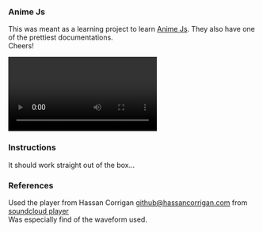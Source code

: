 ### Anime Js

This was meant as a learning project to learn [Anime Js](https://animejs.com/).
They also have one of the prettiest documentations.\
Cheers!

![Video thumbnail](assets/gitang.mp4)

### Instructions

It should work straight out of the box...

### References

Used the player from Hassan Corrigan <github@hassancorrigan.com> from [soundcloud player](https://github.com/HassanCorrigan/soundcloud-player)\
Was especially find of the waveform used.

